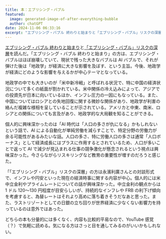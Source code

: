 ```yaml
---
title: 本：エブリシング・バブル
featured:
  image: generated-image-of-after-everything-bubble
  author: chatGPT
date: 2024-11-06 06:33:16
excerpt: "エブリシング・バブル 終わりと始まりと「エブリシング・バブル」リスクの深層を読んだ。「エブリシング・バブル 終わりと始まり」の方は、エブリシング・バブルはほぼ崩壊していて、現状で残った大きなバブルはAIバブルで、それが弾けた後は「地政学」が経済に大きな影響を及ぼす、という主旨。今後、地政学が経済にどのような影響を与えるかが中心テーマとなっている。"
---
```


[エブリシング・バブル 終わりと始まり](https://presidentstore.jp/category/BOOKS/004053.html)と[「エブリシング・バブル」リスクの深層](https://bookclub.kodansha.co.jp/product?item=0000395731)を読んだ。「エブリシング・バブル 終わりと始まり」の方は、エブリシング・バブルはほぼ崩壊していて、現状で残った大きなバブルは AI バブルで、それが弾けた後は「地政学」が経済に大きな影響を及ぼす、という主旨。今後、地政学が経済にどのような影響を与えるかが中心テーマとなっている。

地政学の中でも大きいのが「米中新冷戦」と呼ばれる状況で、特に中国の経済状況について多くの紙面が割かれている。米中関係の冷え込みによって、アジアでの投資先が日本に向いているほか、インフレ圧力の一因にもなっている。また、中国についてはロシアとの失地回復に関する微妙な関係があり、地政学が利害の絡んだ複雑な様相を呈していることが示されている。アメリカと中東、南米、ロシアとの関係についても言及があり、地政学的な大局観を知ることができる。

個人的に興味深かったのは「AI 時代は「人口の多さが仇になる」かもしれないという話で、AI による自動化が単純労働を減らすことで、特定分野の労働力が余る可能性があるみたいな話。人口の多さ、特に労働人口の多さは通常「人口ボーナス」として経済成長にはプラスに作用するとされているため、人口が多いことで返って AI で減少が見込まれる仕事の競争激化が懸念されるという視点は興味深かった。今さらながらリスキリングなど教育の重要性が増すのだろうと感じた。

「「エブリシング・バブル」リスクの深層」の方は永濱利廣さんとの対談形式で、インフレや円安といった現在の経済時事に関する内容が中心。個人的には米中立金利やプライムレートについての話が興味深かった。中立金利の観点からは 1 ドル 120〜130 円程度が目安らしいが、持続的なインフレや FRB の利下げ傾向を考慮すると、為替レートはそれより高めに落ち着きそうだなあと思った。また、ラストリゾートとしての日銀の立ち回りが世界経済に少なくない影響力を持っているのは意外ではあった。

どちらの本も分量的には多くなく、内容も比較的平易なので、YouTube 感覚（？）で気軽に読める。気になる方はさっと目を通してみるのがいいかもしれない。
